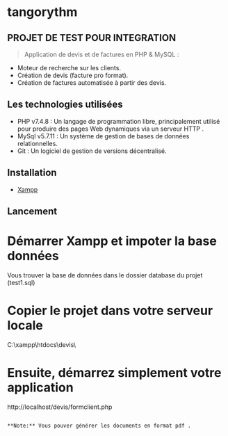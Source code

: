 # tangorythm

## PROJET DE TEST POUR INTEGRATION ##


> Application de devis et de factures en PHP & MySQL :
- Moteur de recherche sur les clients.
- Création de devis (facture pro format).
- Création de factures automatisée à partir des devis.

## Les technologies utilisées  ##


- PHP v7.4.8 : Un langage de programmation libre, principalement utilisé pour produire des pages Web dynamiques via un serveur HTTP .
- MySql v5.7.11 : Un système de gestion de bases de données relationnelles.
- Git : Un logiciel de gestion de versions décentralisé.

## Installation  ##


- [Xampp](http://www.xampp.com/)


## Lancement ##


# Démarrer Xampp et impoter la base données      
Vous trouver la base de données dans le dossier database du projet (test1.sql)

# Copier le projet dans votre serveur locale 
C:\xampp\htdocs\devis\

# Ensuite, démarrez simplement votre application
http://localhost/devis/formclient.php
```

**Note:** Vous pouver générer les documents en format pdf . 




